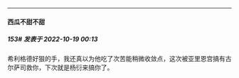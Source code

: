 

*****

####  西瓜不甜不甜  
##### 153#       发表于 2022-10-19 00:13

希利格德好狠的手，我还真以为他吃了次苦能稍微收敛点，这次被亚里恩宫搞有古尔萨司救你，下次就是杨衍来搞你了。


